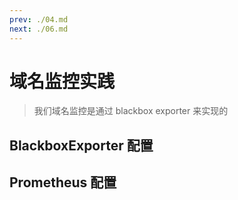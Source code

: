 ```yaml
---
prev: ./04.md
next: ./06.md
---
```


# 域名监控实践

> 我们域名监控是通过 blackbox exporter 来实现的

## BlackboxExporter 配置

## Prometheus 配置
